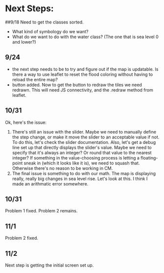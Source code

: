 # Next Steps:

##9/18
Need to get the classes sorted.
- What kind of symbology do we want?
- What do we want to do with the water class? (The one that is sea level 0 and lower?)

## 9/24
- the next step needs to be to try and figure out if the map is updatable. Is there a way to use leaflet to reset the flood coloring without having to reload the entire map? 
- button added. Now to get the button to redraw the tiles we need redrawn. This will need JS connectivity, and the .redraw method from leaflet.

## 10/31
Ok, here's the issue: 
1. There's still an issue with the slider. Maybe we need to manually define the step change, or make it move the slider to an acceptable value if not. To do this, let's check the slider documentation. Also, let's get a debug line set up that directly displays the slider's value. Maybe we need to specify that it's always an integer? Or round that value to the nearest integer? If something in the value-choosing process is letting a floating-point sneak in (which it looks like it is), we need to squash that. Otherwise there's no reason to be working in CM. 
2. The final issue is something to do with our math. The map is displaying really, really big changes in sea level rise. Let's look at this. I think I made an arithmatic error somewhere. 

## 10/31 
Problem 1 fixed. Problem 2 remains. 

## 11/1
Problem 2 fixed. 

## 11/2 
Next step is getting the initial screen set up. 
